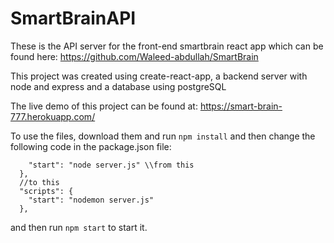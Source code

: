 # SmartBrainAPI

These is the API server for the front-end smartbrain react app which can be found here: https://github.com/Waleed-abdullah/SmartBrain

This project was created using create-react-app, a backend server with node and express and a database using postgreSQL

The live demo of this project can be found at: https://smart-brain-777.herokuapp.com/

To use the files, download them and run ```npm install``` and then 
change the following code in the package.json file:
```"scripts": {
    "start": "node server.js" \\from this
  },
  //to this
  "scripts": {
    "start": "nodemon server.js"
  },
```
and then run
```npm start``` to start it.
